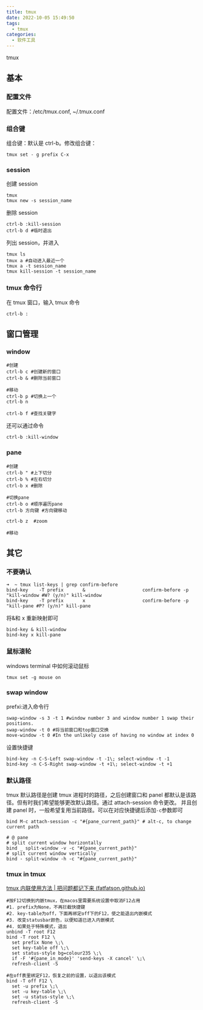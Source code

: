 ```yaml
---
title: tmux
date: 2022-10-05 15:49:50
tags:
  - tmux
categories:
  - 软件工具
---
```


tmux
<!-- more -->

## 基本

### 配置文件

配置文件：/etc/tmux.conf, ~/.tmux.conf

### 组合键

组合键：默认是 ctrl-b。修改组合键：

```
tmux set - g prefix C-x
```

### session

创建 session

```
tmux
tmux new -s session_name
```

删除 session

```
ctrl-b :kill-session
ctrl-b d #临时退出
```

列出 session，并进入

```
tmux ls
tmux a #自动进入最近一个
tmux a -t session_name
tmux kill-session -t session_name
```

### tmux 命令行

在 tmux 窗口，输入 tmux 命令

```
ctrl-b :
```

## 窗口管理

### window

```
#创建
ctrl-b c #创建新的窗口
ctrl-b & #删除当前窗口

#移动
ctrl-b p #切换上一个
ctrl-b n

ctrl-b f #查找关键字
```

还可以通过命令

```
ctrl-b :kill-window
```

### pane

```
#创建
ctrl-b " #上下切分
ctrl-b % #左右切分
ctrl-b x #删除

#切换pane
ctrl-b o #顺序遍历pane
ctrl-b 方向键 #方向键移动

ctrl-b z  #zoom

#移动
```

## 其它

### 不要确认

```
➜  ~ tmux list-keys | grep confirm-before
bind-key    -T prefix       &                     confirm-before -p "kill-window #W? (y/n)" kill-window
bind-key    -T prefix       x                     confirm-before -p "kill-pane #P? (y/n)" kill-pane
```

将&和 x 重新映射即可

```
bind-key & kill-window
bind-key x kill-pane
```

### 鼠标滚轮

windows terminal 中如何滚动鼠标

```
tmux set -g mouse on
```

### swap window

prefxi:进入命令行

```
swap-window -s 3 -t 1 #window number 3 and window number 1 swap their positions.
swap-window -t 0 #将当前窗口和top窗口交换
move-window -t 0 #In the unlikely case of having no window at index 0
```

设置快捷键

```
bind-key -n C-S-Left swap-window -t -1\; select-window -t -1
bind-key -n C-S-Right swap-window -t +1\; select-window -t +1
```

### 默认路径

tmux 默认路径是创建 tmux 进程时的路径，之后创建窗口和 panel 都默认是该路径。但有时我们希望能够更改默认路径。通过 attach-session 命令更改。
并且创建 panel 时，一般希望复用当前路径。可以在对应快捷键后添加`-c`参数即可

```
bind M-c attach-session -c "#{pane_current_path}" # alt-c, to change current path

# @ pane
# split current window horizontally
bind _ split-window -v -c "#{pane_current_path}"
# split current window vertically
bind - split-window -h -c "#{pane_current_path}"
```

### tmux in tmux

[tmux 内联使用方法 | 把问题都记下来 (fatfatson.github.io)](https://fatfatson.github.io/2019/08/11/tmux%E5%86%85%E8%81%94%E4%BD%BF%E7%94%A8%E6%96%B9%E6%B3%95/)

```
#按F12切换到内嵌tmux，在macos里需要系统设置中取消F12占用  
#1. prefix为None，不再拦截快捷键  
#2. key-table为off，下面再绑定off下的F12，使之能退出内嵌模式  
#3. 改变statusbar颜色，以便知道已进入内嵌模式  
#4. 如果处于特殊模式，退出  
unbind -T root F12  
bind -T root F12 \  
  set prefix None \;\  
  set key-table off \;\  
  set status-style bg=colour235 \;\  
  if -F '#{pane_in_mode}' 'send-keys -X cancel' \;\  
  refresh-client -S  
  
#在off表里绑定F12，恢复之前的设置，以退出该模式  
bind -T off F12 \  
  set -u prefix \;\  
  set -u key-table \;\  
  set -u status-style \;\  
  refresh-client -S
```
